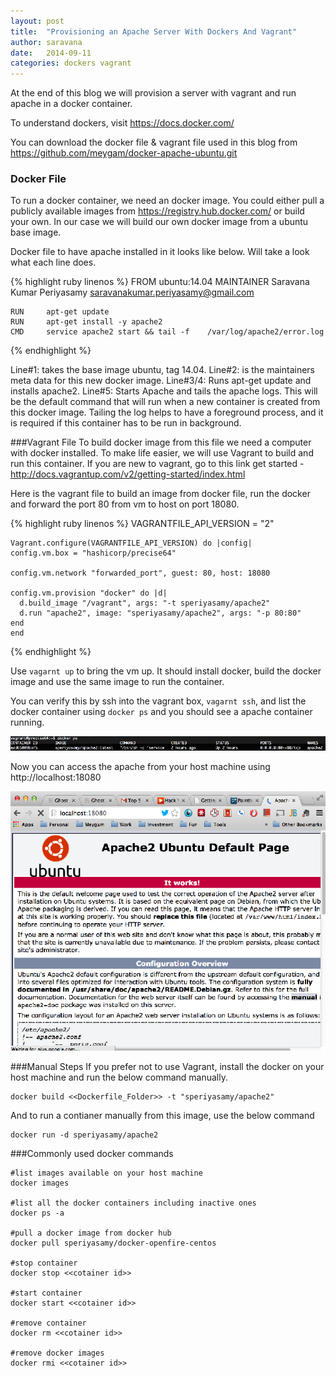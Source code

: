 ```yaml
---
layout: post
title:  "Provisioning an Apache Server With Dockers And Vagrant"
author: saravana
date:   2014-09-11
categories: dockers vagrant
---
```

At the end of this blog we will provision a server with vagrant and run apache in a docker container.

<!-- more -->

To understand dockers, visit https://docs.docker.com/

You can download the docker file & vagrant file used in this blog from https://github.com/meygam/docker-apache-ubuntu.git

### Docker File
To run a docker container, we need an docker image. You could either pull a publicly available images from https://registry.hub.docker.com/ or build your own. In our case we will build our own docker image from a ubuntu base image.

Docker file to have apache installed in it looks like below. Will take a look what each line does.

{% highlight ruby linenos %}
	FROM    ubuntu:14.04
	MAINTAINER Saravana Kumar Periyasamy <saravanakumar.periyasamy@gmail.com>

	RUN     apt-get update
	RUN     apt-get install -y apache2
	CMD     service apache2 start && tail -f 	/var/log/apache2/error.log
{% endhighlight %}

Line#1: takes the base image ubuntu, tag 14.04.
Line#2: is the maintainers meta data for this new docker image.
Line#3/4: Runs apt-get update and installs apache2.
Line#5: Starts Apache and tails the apache logs. This will be the default command that will run when a new container is created from this docker image. Tailing the log helps to have a foreground process, and it is required if this container has to be run in background.

###Vagrant File
To build docker image from this file we need a computer with docker installed. To make life easier, we will use Vagrant to build and run this container. If you are new to vagrant, go to this link get started - http://docs.vagrantup.com/v2/getting-started/index.html

Here is the vagrant file to build an image from docker file, run the docker and forward the port 80 from vm to host on port 18080.

{% highlight ruby linenos %}
	VAGRANTFILE_API_VERSION = "2"

	Vagrant.configure(VAGRANTFILE_API_VERSION) do |config|
  	config.vm.box = "hashicorp/precise64"

  	config.vm.network "forwarded_port", guest: 80, host: 18080

  	config.vm.provision "docker" do |d|
      d.build_image "/vagrant", args: "-t speriyasamy/apache2"
      d.run "apache2", image: "speriyasamy/apache2", args: "-p 80:80"
  	end
	end
{% endhighlight %}

Use `vagarnt up` to bring the vm up. It should install docker, build the docker image and use the same image to run the container.

You can verify this by ssh into the vagrant box, `vagarnt ssh`, and list the docker container using `docker ps` and you should see a apache container running.

![Docker Screenshot](/assets/2014/sep/docker.png)

Now you can access the apache from your host machine using http://localhost:18080

![Apache Screenshot](/assets/2014/sep/apache.png)


###Manual Steps
If you prefer not to use Vagrant, install the docker on your host machine and run the below command manually.

	docker build <<Dockerfile_Folder>> -t "speriyasamy/apache2"

And to run a contianer manually from this image, use the below command

	docker run -d speriyasamy/apache2
    
###Commonly used docker commands

	#list images available on your host machine 
	docker images
    
    #list all the docker containers including inactive ones
    docker ps -a
    
    #pull a docker image from docker hub
    docker pull speriyasamy/docker-openfire-centos
    
    #stop container
    docker stop <<cotainer id>>
    
    #start container
    docker start <<cotainer id>>
    
    #remove container
    docker rm <<cotainer id>>
    
    #remove docker images
    docker rmi <<cotainer id>>
    
